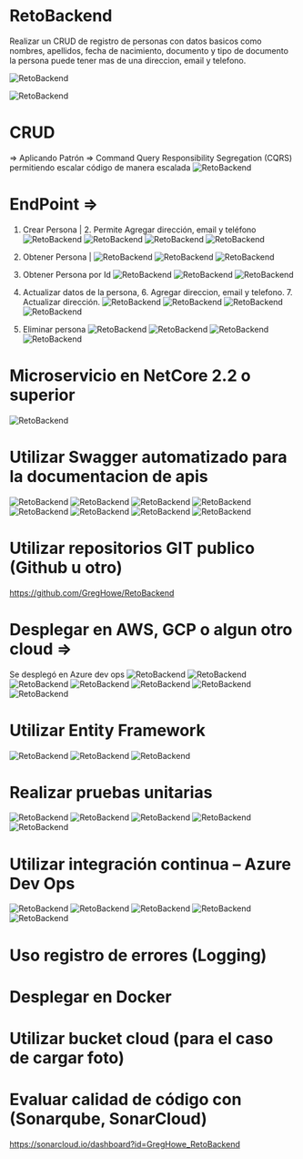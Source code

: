 # RetoBackend
Realizar un CRUD de registro de personas con datos basicos como nombres, apellidos, fecha de nacimiento, documento y tipo de documento
la persona puede tener mas de una direccion, email y telefono.

![RetoBackend](https://github.com/GregHowe/RetoBackend/blob/main/imgs/1.png)

![RetoBackend](https://github.com/GregHowe/RetoBackend/blob/main/imgs/2.png)

# CRUD
 => Aplicando Patrón => Command Query Responsibility Segregation (CQRS) permitiendo escalar código de manera escalada
 ![RetoBackend](https://github.com/GregHowe/RetoBackend/blob/main/imgs/3.png)
 
# EndPoint => 
 1.	Crear Persona | 2. Permite Agregar dirección, email y teléfono 
 ![RetoBackend](https://github.com/GregHowe/RetoBackend/blob/main/imgs/4.png)
 ![RetoBackend](https://github.com/GregHowe/RetoBackend/blob/main/imgs/5.png)
 ![RetoBackend](https://github.com/GregHowe/RetoBackend/blob/main/imgs/6.png)
 ![RetoBackend](https://github.com/GregHowe/RetoBackend/blob/main/imgs/7.png)
 
 3. Obtener Persona | 
 ![RetoBackend](https://github.com/GregHowe/RetoBackend/blob/main/imgs/8.png)
 ![RetoBackend](https://github.com/GregHowe/RetoBackend/blob/main/imgs/9.png)
 ![RetoBackend](https://github.com/GregHowe/RetoBackend/blob/main/imgs/10.png)
 
 4. Obtener Persona por Id
 ![RetoBackend](https://github.com/GregHowe/RetoBackend/blob/main/imgs/11.png)
 ![RetoBackend](https://github.com/GregHowe/RetoBackend/blob/main/imgs/12.png)
 ![RetoBackend](https://github.com/GregHowe/RetoBackend/blob/main/imgs/13.png)
 
 5. Actualizar datos de la persona, 6. Agregar direccion, email y telefono. 7. Actualizar dirección.
 ![RetoBackend](https://github.com/GregHowe/RetoBackend/blob/main/imgs/14.png)
 ![RetoBackend](https://github.com/GregHowe/RetoBackend/blob/main/imgs/15.png)
 ![RetoBackend](https://github.com/GregHowe/RetoBackend/blob/main/imgs/16.png)
 ![RetoBackend](https://github.com/GregHowe/RetoBackend/blob/main/imgs/17.png)
 
 8. Eliminar persona
 ![RetoBackend](https://github.com/GregHowe/RetoBackend/blob/main/imgs/18.png)
 ![RetoBackend](https://github.com/GregHowe/RetoBackend/blob/main/imgs/19.png)
 ![RetoBackend](https://github.com/GregHowe/RetoBackend/blob/main/imgs/20.png)
 ![RetoBackend](https://github.com/GregHowe/RetoBackend/blob/main/imgs/21.png)
 
 
# Microservicio en NetCore 2.2 o superior
 ![RetoBackend](https://github.com/GregHowe/RetoBackend/blob/main/imgs/22.png)
 
# Utilizar Swagger automatizado para la documentacion de apis
 ![RetoBackend](https://github.com/GregHowe/RetoBackend/blob/main/imgs/23.png)
 ![RetoBackend](https://github.com/GregHowe/RetoBackend/blob/main/imgs/24.png)
 ![RetoBackend](https://github.com/GregHowe/RetoBackend/blob/main/imgs/25.png)
 ![RetoBackend](https://github.com/GregHowe/RetoBackend/blob/main/imgs/26.png)
 ![RetoBackend](https://github.com/GregHowe/RetoBackend/blob/main/imgs/27.png)
 ![RetoBackend](https://github.com/GregHowe/RetoBackend/blob/main/imgs/28.png)
 ![RetoBackend](https://github.com/GregHowe/RetoBackend/blob/main/imgs/29.png)
 ![RetoBackend](https://github.com/GregHowe/RetoBackend/blob/main/imgs/30.png)
 
# Utilizar repositorios GIT publico (Github u otro)
 https://github.com/GregHowe/RetoBackend
 
# Desplegar en AWS, GCP o algun otro cloud => 
Se desplegó en Azure dev ops
![RetoBackend](https://github.com/GregHowe/RetoBackend/blob/main/imgs/31.png)
![RetoBackend](https://github.com/GregHowe/RetoBackend/blob/main/imgs/32.png)
![RetoBackend](https://github.com/GregHowe/RetoBackend/blob/main/imgs/33.png)
![RetoBackend](https://github.com/GregHowe/RetoBackend/blob/main/imgs/34.png)
![RetoBackend](https://github.com/GregHowe/RetoBackend/blob/main/imgs/35.png)
![RetoBackend](https://github.com/GregHowe/RetoBackend/blob/main/imgs/36.png)
![RetoBackend](https://github.com/GregHowe/RetoBackend/blob/main/imgs/37.png)

 
# Utilizar Entity Framework
![RetoBackend](https://github.com/GregHowe/RetoBackend/blob/main/imgs/38.png)
![RetoBackend](https://github.com/GregHowe/RetoBackend/blob/main/imgs/39.png)
![RetoBackend](https://github.com/GregHowe/RetoBackend/blob/main/imgs/40.png)


# Realizar pruebas unitarias
![RetoBackend](https://github.com/GregHowe/RetoBackend/blob/main/imgs/41.png)
![RetoBackend](https://github.com/GregHowe/RetoBackend/blob/main/imgs/42.png)
![RetoBackend](https://github.com/GregHowe/RetoBackend/blob/main/imgs/43.png)
![RetoBackend](https://github.com/GregHowe/RetoBackend/blob/main/imgs/44.png)
![RetoBackend](https://github.com/GregHowe/RetoBackend/blob/main/imgs/46.png)


# Utilizar integración continua – Azure Dev Ops
![RetoBackend](https://github.com/GregHowe/RetoBackend/blob/main/imgs/47.png)
![RetoBackend](https://github.com/GregHowe/RetoBackend/blob/main/imgs/48.png)
![RetoBackend](https://github.com/GregHowe/RetoBackend/blob/main/imgs/49.png)
![RetoBackend](https://github.com/GregHowe/RetoBackend/blob/main/imgs/50.png)
![RetoBackend](https://github.com/GregHowe/RetoBackend/blob/main/imgs/51.png)

# Uso registro de errores (Logging)

# Desplegar en Docker

# Utilizar bucket cloud (para el caso de cargar foto)

# Evaluar calidad de código con (Sonarqube, SonarCloud) 
https://sonarcloud.io/dashboard?id=GregHowe_RetoBackend
 
 
